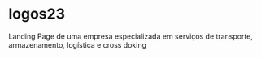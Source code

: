 # logos23
Landing Page de uma empresa especializada em serviços de transporte, armazenamento, logística e cross doking
